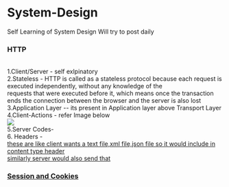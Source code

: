 # System-Design
Self Learning of System Design 
Will try to post daily<br>

<h3>HTTP</h3><br>
1.Client/Server - self exlpinatory<br>
2.Stateless - HTTP is called as a stateless protocol because each request is executed independently, without any knowledge of the <br>requests that were executed before it, which means once the transaction ends the connection between the browser and the server is also lost<br>
3.Application Layer -- its present in Application layer above Transport Layer<br>
4.Client-Actions - refer Image below<br>
<img src="../Src/HTTP-Actions.PNG"><br>
5.Server Codes-<a href="https://developer.mozilla.org/en-US/docs/Web/HTTP/Status"></a><br>
6. Headers - <a href="https://developer.mozilla.org/en-US/docs/Web/HTTP/Headers"><br>
these are like client wants a text file,xml file,json file so it would include in content type header<br>
similarly server would also send that<br>


<h3>Session and Cookies</h3>
<br>
<a href="http://www.lassosoft.com/Tutorial-Understanding-Cookies-and-Sessions">
<br>



